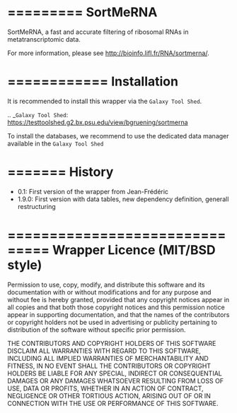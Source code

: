 =========
SortMeRNA
=========

SortMeRNA, a fast and accurate filtering of ribosomal RNAs in metatranscriptomic data.

For more information, please see http://bioinfo.lifl.fr/RNA/sortmerna/.


============
Installation
============

It is recommended to install this wrapper via the `Galaxy Tool Shed`.

.. _`Galaxy Tool Shed`:  https://testtoolshed.g2.bx.psu.edu/view/bgruening/sortmerna

To install the databases, we recommend to use the dedicated data manager available in the `Galaxy Tool Shed`


=======
History
=======
- 0.1: First version of the wrapper from Jean-Frédéric
- 1.9.0: First version with data tables, new dependency definition, generall restructuring


===============================
Wrapper Licence (MIT/BSD style)
===============================

Permission to use, copy, modify, and distribute this software and its
documentation with or without modifications and for any purpose and
without fee is hereby granted, provided that any copyright notices
appear in all copies and that both those copyright notices and this
permission notice appear in supporting documentation, and that the
names of the contributors or copyright holders not be used in
advertising or publicity pertaining to distribution of the software
without specific prior permission.

THE CONTRIBUTORS AND COPYRIGHT HOLDERS OF THIS SOFTWARE DISCLAIM ALL
WARRANTIES WITH REGARD TO THIS SOFTWARE, INCLUDING ALL IMPLIED
WARRANTIES OF MERCHANTABILITY AND FITNESS, IN NO EVENT SHALL THE
CONTRIBUTORS OR COPYRIGHT HOLDERS BE LIABLE FOR ANY SPECIAL, INDIRECT
OR CONSEQUENTIAL DAMAGES OR ANY DAMAGES WHATSOEVER RESULTING FROM LOSS
OF USE, DATA OR PROFITS, WHETHER IN AN ACTION OF CONTRACT, NEGLIGENCE
OR OTHER TORTIOUS ACTION, ARISING OUT OF OR IN CONNECTION WITH THE USE
OR PERFORMANCE OF THIS SOFTWARE.

